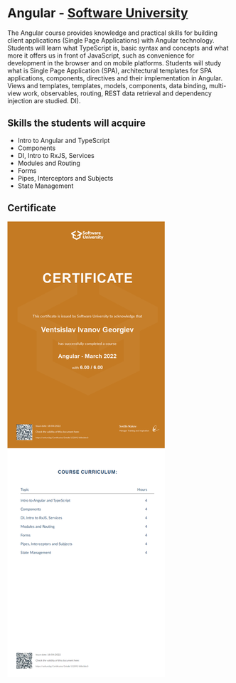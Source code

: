 # Angular - [Software University](https://softuni.bg/)

The Angular course provides knowledge and practical skills for building client applications (Single Page Applications) with Angular technology. Students will learn what TypeScript is, basic syntax and concepts and what more it offers us in front of JavaScript, such as convenience for development in the browser and on mobile platforms. Students will study what is Single Page Application (SPA), architectural templates for SPA applications, components, directives and their implementation in Angular. Views and templates, templates, models, components, data binding, multi-view work, observables, routing, REST data retrieval and dependency injection are studied. DI).

## Skills the students will acquire

- Intro to Angular and TypeScript
- Components
- DI, Intro to RxJS, Services
- Modules and Routing
- Forms
- Pipes, Interceptors and Subjects
- State Management

## Certificate

 ![Certificate - Ventsislav Georgiev](/assets/angular.jpeg)
